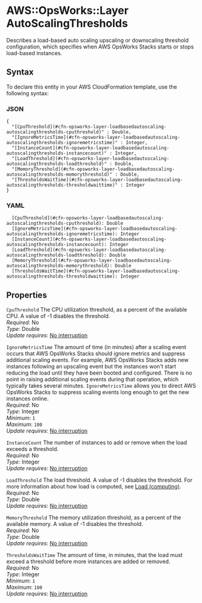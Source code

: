 # AWS::OpsWorks::Layer AutoScalingThresholds<a name="aws-properties-opsworks-layer-loadbasedautoscaling-autoscalingthresholds"></a>

Describes a load\-based auto scaling upscaling or downscaling threshold configuration, which specifies when AWS OpsWorks Stacks starts or stops load\-based instances\.

## Syntax<a name="aws-properties-opsworks-layer-loadbasedautoscaling-autoscalingthresholds-syntax"></a>

To declare this entity in your AWS CloudFormation template, use the following syntax:

### JSON<a name="aws-properties-opsworks-layer-loadbasedautoscaling-autoscalingthresholds-syntax.json"></a>

```
{
  "[CpuThreshold](#cfn-opsworks-layer-loadbasedautoscaling-autoscalingthresholds-cputhreshold)" : Double,
  "[IgnoreMetricsTime](#cfn-opsworks-layer-loadbasedautoscaling-autoscalingthresholds-ignoremetricstime)" : Integer,
  "[InstanceCount](#cfn-opsworks-layer-loadbasedautoscaling-autoscalingthresholds-instancecount)" : Integer,
  "[LoadThreshold](#cfn-opsworks-layer-loadbasedautoscaling-autoscalingthresholds-loadthreshold)" : Double,
  "[MemoryThreshold](#cfn-opsworks-layer-loadbasedautoscaling-autoscalingthresholds-memorythreshold)" : Double,
  "[ThresholdsWaitTime](#cfn-opsworks-layer-loadbasedautoscaling-autoscalingthresholds-thresholdwaittime)" : Integer
}
```

### YAML<a name="aws-properties-opsworks-layer-loadbasedautoscaling-autoscalingthresholds-syntax.yaml"></a>

```
  [CpuThreshold](#cfn-opsworks-layer-loadbasedautoscaling-autoscalingthresholds-cputhreshold): Double
  [IgnoreMetricsTime](#cfn-opsworks-layer-loadbasedautoscaling-autoscalingthresholds-ignoremetricstime): Integer
  [InstanceCount](#cfn-opsworks-layer-loadbasedautoscaling-autoscalingthresholds-instancecount): Integer
  [LoadThreshold](#cfn-opsworks-layer-loadbasedautoscaling-autoscalingthresholds-loadthreshold): Double
  [MemoryThreshold](#cfn-opsworks-layer-loadbasedautoscaling-autoscalingthresholds-memorythreshold): Double
  [ThresholdsWaitTime](#cfn-opsworks-layer-loadbasedautoscaling-autoscalingthresholds-thresholdwaittime): Integer
```

## Properties<a name="aws-properties-opsworks-layer-loadbasedautoscaling-autoscalingthresholds-properties"></a>

`CpuThreshold` <a name="cfn-opsworks-layer-loadbasedautoscaling-autoscalingthresholds-cputhreshold"></a>
The CPU utilization threshold, as a percent of the available CPU\. A value of \-1 disables the threshold\.  
_Required_: No  
_Type_: Double  
_Update requires_: [No interruption](https://docs.aws.amazon.com/AWSCloudFormation/latest/UserGuide/using-cfn-updating-stacks-update-behaviors.html#update-no-interrupt)

`IgnoreMetricsTime` <a name="cfn-opsworks-layer-loadbasedautoscaling-autoscalingthresholds-ignoremetricstime"></a>
The amount of time \(in minutes\) after a scaling event occurs that AWS OpsWorks Stacks should ignore metrics and suppress additional scaling events\. For example, AWS OpsWorks Stacks adds new instances following an upscaling event but the instances won't start reducing the load until they have been booted and configured\. There is no point in raising additional scaling events during that operation, which typically takes several minutes\. `IgnoreMetricsTime` allows you to direct AWS OpsWorks Stacks to suppress scaling events long enough to get the new instances online\.  
_Required_: No  
_Type_: Integer  
_Minimum_: `1`  
_Maximum_: `100`  
_Update requires_: [No interruption](https://docs.aws.amazon.com/AWSCloudFormation/latest/UserGuide/using-cfn-updating-stacks-update-behaviors.html#update-no-interrupt)

`InstanceCount` <a name="cfn-opsworks-layer-loadbasedautoscaling-autoscalingthresholds-instancecount"></a>
The number of instances to add or remove when the load exceeds a threshold\.  
_Required_: No  
_Type_: Integer  
_Update requires_: [No interruption](https://docs.aws.amazon.com/AWSCloudFormation/latest/UserGuide/using-cfn-updating-stacks-update-behaviors.html#update-no-interrupt)

`LoadThreshold` <a name="cfn-opsworks-layer-loadbasedautoscaling-autoscalingthresholds-loadthreshold"></a>
The load threshold\. A value of \-1 disables the threshold\. For more information about how load is computed, see [Load \(computing\)](http://en.wikipedia.org/wiki/Load_%28computing%29)\.  
_Required_: No  
_Type_: Double  
_Update requires_: [No interruption](https://docs.aws.amazon.com/AWSCloudFormation/latest/UserGuide/using-cfn-updating-stacks-update-behaviors.html#update-no-interrupt)

`MemoryThreshold` <a name="cfn-opsworks-layer-loadbasedautoscaling-autoscalingthresholds-memorythreshold"></a>
The memory utilization threshold, as a percent of the available memory\. A value of \-1 disables the threshold\.  
_Required_: No  
_Type_: Double  
_Update requires_: [No interruption](https://docs.aws.amazon.com/AWSCloudFormation/latest/UserGuide/using-cfn-updating-stacks-update-behaviors.html#update-no-interrupt)

`ThresholdsWaitTime` <a name="cfn-opsworks-layer-loadbasedautoscaling-autoscalingthresholds-thresholdwaittime"></a>
The amount of time, in minutes, that the load must exceed a threshold before more instances are added or removed\.  
_Required_: No  
_Type_: Integer  
_Minimum_: `1`  
_Maximum_: `100`  
_Update requires_: [No interruption](https://docs.aws.amazon.com/AWSCloudFormation/latest/UserGuide/using-cfn-updating-stacks-update-behaviors.html#update-no-interrupt)
